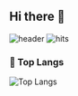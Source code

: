 ## Hi there 👋

<!--
**Hwangjimini/Hwangjimini** is a ✨ _special_ ✨ repository because its `README.md` (this file) appears on your GitHub profile.

Here are some ideas to get you started:

- 🔭 I’m currently working on ...
- 🌱 I’m currently learning ...
- 👯 I’m looking to collaborate on ...
- 🤔 I’m looking for help with ...
- 💬 Ask me about ...
- 📫 How to reach me: ...
- 😄 Pronouns: ...
- ⚡ Fun fact: ...
-->
![header](https://capsule-render.vercel.app/api?type=waving&color=auto&height=360&text=Hello&fontSize=70&fontAlign=50&fontAlignY=50&desc=Happy+Coding+Day&descSize=20&descAlign=50&descAlignY=60)
![hits](https://hits.seeyoufarm.com/api/count/incr/badge.svg?url=https%3A%2F%2Fgithub.com%2Fjimin&edge_flat=true&title=%EB%AA%85)
### 🚌 Top Langs
![Top Langs](https://github-readme-stats.vercel.app/api/top-langs/?username=Hwangjimini&layout=)
